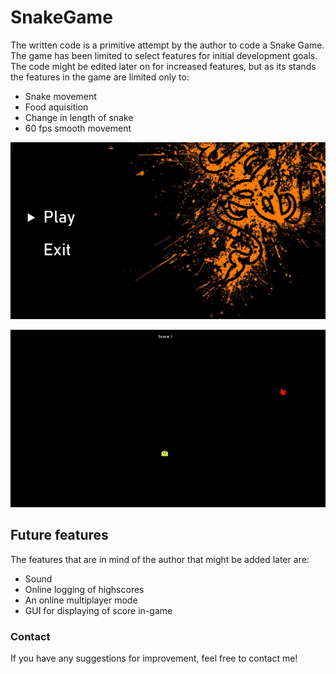 # SnakeGame

The written code is a primitive attempt by the author to code a Snake Game. The game has been limited to select features for initial development goals. The code might be edited later on for increased features, but as its stands the features in the game are limited only to:

* Snake movement
* Food aquisition
* Change in length of snake
* 60 fps smooth movement

![Manin Menu image](/docs/images/MainMenu.png)

![Game image](/docs/images/Game.png)

## Future features

The features that are in mind of the author that might be added later are:

* Sound
* Online logging of highscores
* An online multiplayer mode
* GUI for displaying of score in-game

### Contact

If you have any suggestions for improvement, feel free to contact me!